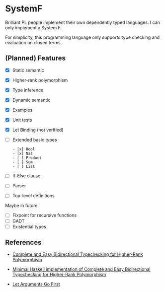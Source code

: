 # SystemF

Brilliant PL people implement their own dependently typed languages.
I can only implement a System F.

For simplicity, this programming language only supports type checking and evaluation on closed terms.

## (Planned) Features

- [x] Static semantic
- [x] Higher-rank polymorphism
- [x] Type inference
- [x] Dynamic semantic
- [x] Examples
- [x] Unit tests
- [x] Let Binding (not verified)
- [ ] Extended basic types

      - [x] Bool
      - [x] Nat
      - [ ] Product
      - [ ] Sum
      - [ ] List

- [ ] If-Else clause
- [ ] Parser
- [ ] Top-level definitions

Maybe in future

- [ ] Fixpoint for recursive functions
- [ ] GADT
- [ ] Existential types

## References

- [Complete and Easy Bidirectional Typechecking for Higher-Rank Polymorphism](https://arxiv.org/abs/1306.6032)

- [Minimal Haskell implementation of Complete and Easy Bidirectional Typechecking for Higher-Rank Polymorphism](https://gist.github.com/lexi-lambda/287dc8513f6a20424457b9d3eda5026a)

- [Let Arguments Go First](https://link.springer.com/chapter/10.1007/978-3-319-89884-1_10)
